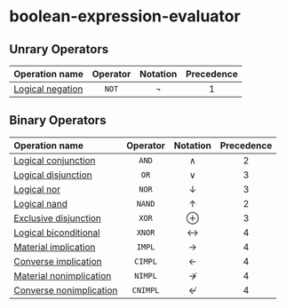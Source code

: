 # boolean-expression-evaluator

## Unrary Operators
| Operation name | Operator | Notation |Precedence
| :---         |     :---:      |    :---:      |   :---:      |
| [Logical negation](https://en.wikipedia.org/wiki/Logical_negation)   | ```NOT```     | ¬|1

## Binary Operators

| Operation name | Operator | Notation |Precedence
| :---         |     :---:      |    :---:      |   :---:      |
| [Logical conjunction](https://en.wikipedia.org/wiki/Logical_conjunction)   | ```AND```     | ∧|2
| [Logical disjunction](https://en.wikipedia.org/wiki/Logical_disjunction)     | ```OR```      |∨|3
| [Logical nor](https://en.wikipedia.org/wiki/Logical_NOR)     | ```NOR```      |↓|3|
| [Logical nand](https://en.wikipedia.org/wiki/Logical_NAND)     | ```NAND```      |↑|2|
| [Exclusive disjunction](https://en.wikipedia.org/wiki/Exclusive_disjunction)     | ```XOR```      |⊕|3
| [Logical biconditional](https://en.wikipedia.org/wiki/Logical_biconditional)     | ```XNOR```      |↔|4
| [Material implication](https://en.wikipedia.org/wiki/Material_conditional)     | ```IMPL```      |→|4|
| [Converse implication](https://en.wikipedia.org/wiki/Converse_implication)     | ```CIMPL```      |←|4|
| [Material nonimplication](https://en.wikipedia.org/wiki/Material_nonimplication)     | ```NIMPL```      |↛|4|
| [Converse nonimplication](https://en.wikipedia.org/wiki/Converse_nonimplication)     | ```CNIMPL```      |↚|4|




